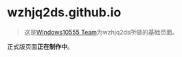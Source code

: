 # wzhjq2ds.github.io
>这是[Windows10555 Team](https://windows10555.github.io)为wzhjq2ds所做的基础页面。

正式版页面**正在制作中**。
